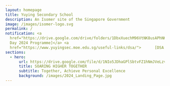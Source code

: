 ```yaml
---
layout: homepage
title: Yuying Secondary School
description: An Isomer site of the Singapore Government
image: /images/isomer-logo.svg
permalink: /
notification: <a
  href="https://drive.google.com/drive/folders/1DbxXuechM96VtNK8usAPhNKWtS18BsF8">[Honours
  Day 2024 Programme]</a> <a
  href="https://www.yuyingsec.moe.edu.sg/useful-links/dsa/">      [DSA 2025]</a>
sections:
  - hero:
      url: https://drive.google.com/file/d/1NIo5JDhaGPlSbtvFZ1hNmJVeLzvrqsmo/view?usp=share_link
      title: SOARING HIGHER TOGETHER
      subtitle: Together, Achieve Personal Excellence
      background: /images/2024_Landing_Page.jpg
---
```

